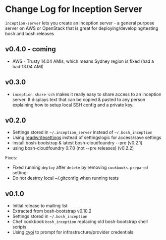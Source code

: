 Change Log for Inception Server
===============================

`inception-server` lets you create an inception server - a general purpose server on AWS or OpenStack that is great for deploying/developing/testing bosh and bosh releases

v0.4.0 - coming
---------------

-	AWS - Trusty 14.04 AMIs, which means Sydney region is fixed (had a bad 13.04 AMI)

v0.3.0
------

-	`inception share-ssh` makes it really easy to share access to an inception server. It displays text that can be copied & pasted to any person explaining how to setup local SSH config and a private key.

v0.2.0
------

-	Settings stored in `~/.inception_server` instead of `~/.bosh_inception`
-	Using [readwritesettings](https://github.com/drnic/readwritesettings) instead of settingslogic for access/save settings
-	install bosh-bootstrap & latest bosh-cloudfoundry --pre (v0.2.1)
-	using bosh-cloudfoundry 0.7.0 (not --pre releases) (v0.2.2)

Fixes:

-	Fixed running `deploy` after `delete` by removing `cookbooks.prepared` setting
-	Do not destroy local ~/.gitconfig when running tests

v0.1.0
------

-	Initial release to mailing list
-	Extracted from bosh-bootstrap v0.10.2
-	Settings stored in `~/.bosh_inception`
-	Chef cookbook `bosh_inception` replacing old bosh-bootstrap shell scripts
-	Using [cyoi](https://github.com/drnic/cyoi) to prompt for infrastructure/provider credentials
